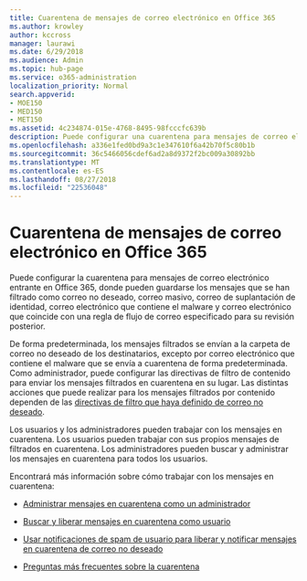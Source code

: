 ```yaml
---
title: Cuarentena de mensajes de correo electrónico en Office 365
ms.author: krowley
author: kccross
manager: laurawi
ms.date: 6/29/2018
ms.audience: Admin
ms.topic: hub-page
ms.service: o365-administration
localization_priority: Normal
search.appverid:
- MOE150
- MED150
- MET150
ms.assetid: 4c234874-015e-4768-8495-98fcccfc639b
description: Puede configurar una cuarentena para mensajes de correo electrónico entrante en Office 365 donde los mensajes de correo electrónico entrantes que se han filtrado como correo no deseado, de forma masiva, correo de suplantación de identidad, y se puede mantener el malware para su revisión posterior.
ms.openlocfilehash: a336e1fed0bd9a3c1e347610f6a42b70f5c80b1b
ms.sourcegitcommit: 36c5466056cdef6ad2a8d9372f2bc009a30892bb
ms.translationtype: MT
ms.contentlocale: es-ES
ms.lasthandoff: 08/27/2018
ms.locfileid: "22536048"
---
```

# <a name="quarantine-email-messages-in-office-365"></a>Cuarentena de mensajes de correo electrónico en Office 365

Puede configurar la cuarentena para mensajes de correo electrónico entrante en Office 365, donde pueden guardarse los mensajes que se han filtrado como correo no deseado, correo masivo, correo de suplantación de identidad, correo electrónico que contiene el malware y correo electrónico que coincide con una regla de flujo de correo especificado para su revisión posterior.
  
De forma predeterminada, los mensajes filtrados se envían a la carpeta de correo no deseado de los destinatarios, excepto por correo electrónico que contiene el malware que se envía a cuarentena de forma predeterminada. Como administrador, puede configurar las directivas de filtro de contenido para enviar los mensajes filtrados en cuarentena en su lugar. Las distintas acciones que puede realizar para los mensajes filtrados por contenido dependen de las [directivas de filtro que haya definido de correo no deseado](https://go.microsoft.com/fwlink/?LinkId=799736).
  
Los usuarios y los administradores pueden trabajar con los mensajes en cuarentena. Los usuarios pueden trabajar con sus propios mensajes de filtrados en cuarentena. Los administradores pueden buscar y administrar los mensajes en cuarentena para todos los usuarios.
  
Encontrará más información sobre cómo trabajar con los mensajes en cuarentena:
  
- [Administrar mensajes en cuarentena como un administrador](manage-quarantined-messages-and-files.md)
    
- [Buscar y liberar mensajes en cuarentena como usuario](find-and-release-quarantined-messages-as-a-user.md)
    
- [Usar notificaciones de spam de usuario para liberar y notificar mensajes en cuarentena de correo no deseado](use-spam-notifications-to-release-and-report-quarantined-messages.md)
    
- [Preguntas más frecuentes sobre la cuarentena](quarantine-faq.md)
    

